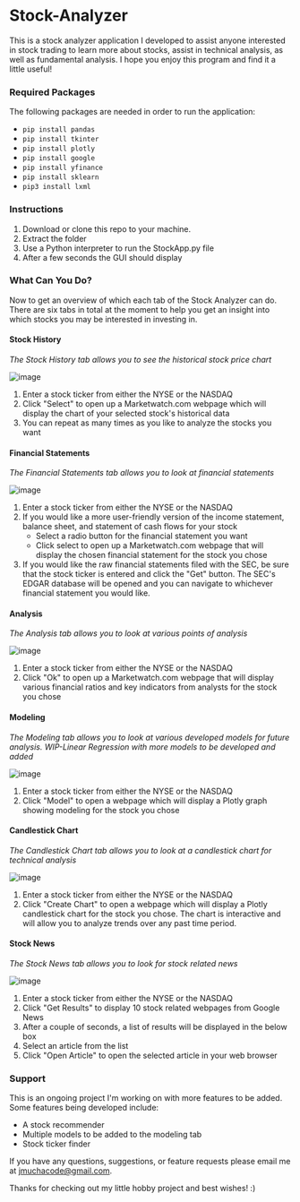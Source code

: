 # Stock-Analyzer

This is a stock analyzer application I developed to assist anyone interested in stock trading to learn more about stocks, assist in technical analysis, as well as fundamental analysis. I hope you enjoy this program and find it a little useful!

### Required Packages

The following packages are needed in order to run the application:
* `pip install pandas`
* `pip install tkinter`
* `pip install plotly`
* `pip install google`
* `pip install yfinance`
* `pip install sklearn`
* `pip3 install lxml`

### Instructions

1. Download or clone this repo to your machine.
2. Extract the folder
3. Use a Python interpreter to run the StockApp.py file
4. After a few seconds the GUI should display

### What Can You Do?

Now to get an overview of which each tab of the Stock Analyzer can do. There are six tabs in total at the moment to help you get an insight into which stocks you may be interested in investing in.


#### Stock History

*The Stock History tab allows you to see the historical stock price chart*

![image](https://user-images.githubusercontent.com/46336522/79903924-e4ef7500-83e1-11ea-936b-ad598484cd83.png)

1. Enter a stock ticker from either the NYSE or the NASDAQ
2. Click "Select" to open up a Marketwatch.com webpage which will display the chart of your selected stock's historical data
3. You can repeat as many times as you like to analyze the stocks you want

#### Financial Statements

*The Financial Statements tab allows you to look at financial statements*

![image](https://user-images.githubusercontent.com/46336522/79904150-3dbf0d80-83e2-11ea-9e6a-e6e7a4aa3e5f.png)

1. Enter a stock ticker from either the NYSE or the NASDAQ
2. If you would like a more user-friendly version of the income statement, balance sheet, and statement of cash flows for your stock
    * Select a radio button for the financial statement you want
    * Click select to open up a Marketwatch.com webpage that will display the chosen financial statement for the stock you chose
3. If you would like the raw financial statements filed with the SEC, be sure that the stock ticker is entered and click the "Get" button. The SEC's EDGAR database will be opened and you can navigate to whichever financial statement you would like.

#### Analysis

*The Analysis tab allows you to look at various points of analysis*

![image](https://user-images.githubusercontent.com/46336522/79904807-46641380-83e3-11ea-8a30-8e09a8e62a8e.png)

1. Enter a stock ticker from either the NYSE or the NASDAQ
2. Click "Ok" to open up a Marketwatch.com webpage that will display various financial ratios and key indicators from analysts for the stock you chose

#### Modeling

*The Modeling tab allows you to look at various developed models for future analysis.*
*WIP-Linear Regression with more models to be developed and added*

![image](https://user-images.githubusercontent.com/46336522/79905414-3d277680-83e4-11ea-915d-47ebfc076fd6.png)

1. Enter a stock ticker from either the NYSE or the NASDAQ
2. Click "Model" to open a webpage which will display a Plotly graph showing modeling for the stock you chose

#### Candlestick Chart

*The Candlestick Chart tab allows you to look at a candlestick chart for technical analysis*

![image](https://user-images.githubusercontent.com/46336522/79905669-97c0d280-83e4-11ea-9055-a858ac0313c6.png)

1. Enter a stock ticker from either the NYSE or the NASDAQ
2. Click "Create Chart" to open a webpage which will display a Plotly candlestick chart for the stock you chose. The chart is interactive and will allow you to analyze trends over any past time period.

#### Stock News

*The Stock News tab allows you to look for stock related news*

![image](https://user-images.githubusercontent.com/46336522/79906172-567cf280-83e5-11ea-95c3-e07c1d3cba03.png)

1. Enter a stock ticker from either the NYSE or the NASDAQ
2. Click "Get Results" to display 10 stock related webpages from Google News
3. After a couple of seconds, a list of results will be displayed in the below box
4. Select an article from the list
5. Click "Open Article" to open the selected article in your web browser

### Support

This is an ongoing project I'm working on with more features to be added. Some features being developed include:
* A stock recommender
* Multiple models to be added to the modeling tab
* Stock ticker finder

If you have any questions, suggestions, or feature requests please email me at jmuchacode@gmail.com.

Thanks for checking out my little hobby project and best wishes! :)

